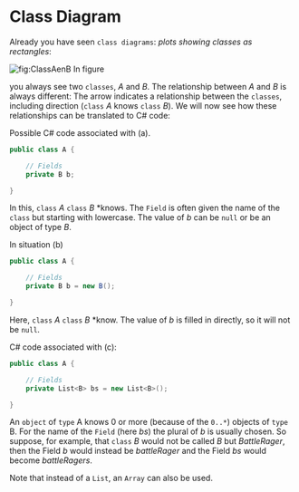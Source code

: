 # Class Diagram

Already you have seen `class diagrams`:
*plots showing classes as rectangles*:


![fig:ClassAenB](figures/ClassDiagram_multiplicity.png "Relation in class diagram")
In figure
[](#fig:ClassAandB)

you always see two `classes`, *A* and *B*.
The relationship between *A* and *B* is always different:
The arrow indicates a relationship between the `classes`,
including direction (`class` *A* knows `class` *B*).
We will now see how these relationships can be translated to C# code:


Possible C# code associated with (a).

```cs
public class A {

	// Fields
	private B b;

}
```

In this, `class` *A* `class` *B* *knows.
The `Field` is often given the name of the `class` but starting with lowercase.
The value of *b* can be
`null` or be an object of type *B*.


In situation (b)

```cs
public class A {

	// Fields
	private B b = new B();

}
```

Here, `class` *A* `class` *B* *know.
The value of *b* is filled in directly, so it will not be `null`.


C# code associated with (c):

```cs
public class A {

	// Fields
	private List<B> bs = new List<B>();

}
```

An `object` of `type` A knows 0 or more (because of the `0..*`)
objects of `type` B.
For the name of the `Field` (here *bs*)
the plural of *b* is usually chosen. So suppose, for example, that `class` *B*
would not be called *B* but *BattleRager*, then the Field *b* would instead be
*battleRager* and the Field *bs* would become *battleRagers*.

Note that instead of a `List`, an `Array` can also be used.